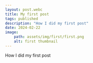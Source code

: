 ```yaml
---
layout: post.webc
title: My first post
tags: published
description: "How I did my first post"
date: 2024-02-22
image: 
    path: assets/img/first/first.png
    alt: first thumbnail
---
```

How I did my first post